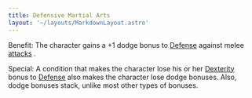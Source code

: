 ```yaml
---
title: Defensive Martial Arts
layout: '~/layouts/MarkdownLayout.astro'
---
```

Benefit: The character gains a +1 dodge bonus to [ Defense](/modern.d20.srd/combat/defense) against melee [ attacks](/modern.d20.srd/combat/attack.roll) .

Special: A condition that makes the character lose his or her [ Dexterity](/modern.d20.srd/basics/ability.scores) bonus to [ Defense](/modern.d20.srd/combat/defense) also makes the character lose dodge bonuses.
Also, dodge bonuses stack, unlike most other types of bonuses.

